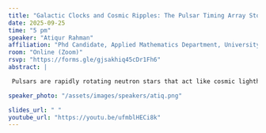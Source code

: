 ```yaml
---
title: "Galactic Clocks and Cosmic Ripples: The Pulsar Timing Array Story"
date: 2025-09-25
time: "5 pm"
speaker: "Atiqur Rahman"
affiliation: "Phd Candidate, Applied Mathematics Department, University of Cape Town"
room: "Online (Zoom)"
rsvp: "https://forms.gle/gjsakhiq45cDr1Fh6"
abstract: |

 Pulsars are rapidly rotating neutron stars that act like cosmic lighthouses, emitting beams of radio waves that sweep past Earth with extraordinary regularity. Some of these, the millisecond pulsars, rival atomic clocks in their timing precision. By carefully tracking the arrival times of pulses from many such objects distributed across the sky, astronomers have built a galaxy-scale observatory known as a Pulsar Timing Array (PTA). PTAs are uniquely sensitive to ultra-low-frequency (nano-Hertz) gravitational waves—ripples in spacetime generated by systems such as supermassive black hole binaries in the process of merging. In this talk, I will discuss how pulsar timing can be used to detect gravitational-wave signatures in the background. It is fascinating to see how researchers have turned our galaxy into a detector, using correlated signals across the pulsar network to reveal the presence of gravitational waves. I will also highlight the most recent results from PTA collaborations, including evidence for a stochastic gravitational-wave background, and discuss the exciting prospects for resolving individual sources in the coming years.

speaker_photo: "/assets/images/speakers/atiq.png"

slides_url: " "
youtube_url: "https://youtu.be/ufmblHECi8k"
---
```

